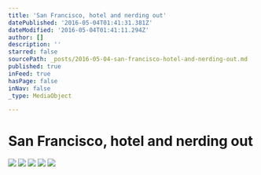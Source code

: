 ```yaml
---
title: 'San Francisco, hotel and nerding out'
datePublished: '2016-05-04T01:41:31.381Z'
dateModified: '2016-05-04T01:41:11.294Z'
author: []
description: ''
starred: false
sourcePath: _posts/2016-05-04-san-francisco-hotel-and-nerding-out.md
published: true
inFeed: true
hasPage: false
inNav: false
_type: MediaObject

---
```

# San Francisco, hotel and nerding out
![](https://the-grid-user-content.s3-us-west-2.amazonaws.com/e3485f06-9dc6-44fa-838f-223d0c91c639.jpg)
![](https://the-grid-user-content.s3-us-west-2.amazonaws.com/d41a2b7f-de03-4afd-87b8-ad52ec663820.jpg)
![](https://the-grid-user-content.s3-us-west-2.amazonaws.com/e5d1e014-ea74-41d4-b0a5-43253d695a04.jpg)
![](https://the-grid-user-content.s3-us-west-2.amazonaws.com/2b8b387a-99dd-4feb-873f-0d4cd4e850b0.jpg)
![](https://the-grid-user-content.s3-us-west-2.amazonaws.com/dff21a34-3b17-4fd9-98d1-db18772a7689.jpg)